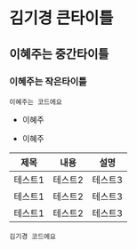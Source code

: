# 김기경 큰타이틀
## 이혜주는 중간타이틀
### 이혜주는 작은타이틀

```
이혜주는 코드에요
```

+ 이혜주
- 이혜주

|제목|내용|설명|
|------|---|---|
|테스트1|테스트2|테스트3|
|테스트1|테스트2|테스트3|
|테스트1|테스트2|테스트3|


```
김기경 코드에요
```